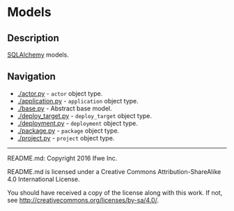 # Models
## Description
[SQLAlchemy](//www.sqlalchemy.org/) models.

## Navigation
* [./actor.py](./actor.py) -
`actor` object type.
* [./application.py](./application.py) -
`application` object type.
* [./base.py](./base.py) -
Abstract base model.
* [./deploy_target.py](./deploy_target.py) -
`deploy_target` object type.
* [./deployment.py](./deployment.py) -
`deployment` object type.
* [./package.py](./package.py) -
`package` object type.
* [./project.py](./project.py) -
`project` object type.

-----

README.md: Copyright 2016 Ifwe Inc.

README.md is licensed under a Creative Commons Attribution-ShareAlike 4.0 International License.

You should have received a copy of the license along with this work. If not, see <http://creativecommons.org/licenses/by-sa/4.0/>.
